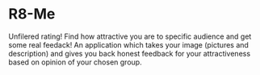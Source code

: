# R8-Me
Unfilered rating! Find how attractive you are to specific audience and get some real feedack! An application which takes your image (pictures and description) and gives you back honest feedback for your attractiveness based on opinion of your chosen group.
